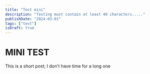 ```yaml
---
title: "Test mini"
description: "Testing must contain at least 40 characters....."
publishDate: "2024-03-01"
tags: ["test"]
isDraft: true
---
```


# MINI TEST
This is a short post; I don't have time for a long one